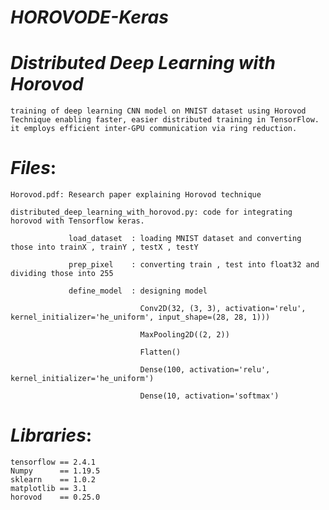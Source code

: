 # *HOROVODE-Keras*

   # *Distributed Deep Learning with Horovod*
    training of deep learning CNN model on MNIST dataset using Horovod Technique enabling faster, easier distributed training in TensorFlow.
    it employs efficient inter-GPU communication via ring reduction.  

# *Files*:

    Horovod.pdf: Research paper explaining Horovod technique
    
    distributed_deep_learning_with_horovod.py: code for integrating horovod with Tensorflow keras.
                 
                 load_dataset  : loading MNIST dataset and converting those into trainX , trainY , testX , testY
             
                 prep_pixel    : converting train , test into float32 and dividing those into 255
                 
                 define_model  : designing model
                               
                                 Conv2D(32, (3, 3), activation='relu', kernel_initializer='he_uniform', input_shape=(28, 28, 1)))
                                 
                                 MaxPooling2D((2, 2))
                                 
                                 Flatten()
                                 
                                 Dense(100, activation='relu', kernel_initializer='he_uniform')
                                 
                                 Dense(10, activation='softmax')
                                 

# *Libraries*:

    tensorflow == 2.4.1
    Numpy      == 1.19.5
    sklearn    == 1.0.2
    matplotlib == 3.1
    horovod    == 0.25.0
    
